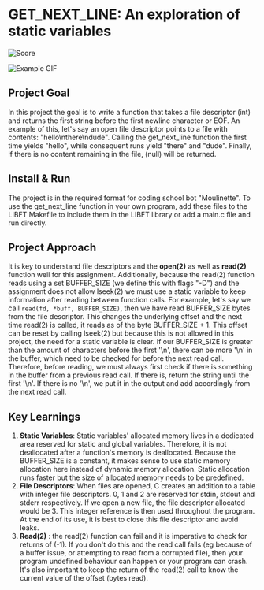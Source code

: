 # GET_NEXT_LINE: An exploration of static variables

![Score](extras/score.png)

![Example GIF](extras/gnl.gif)

## Project Goal
In this project the goal is to write a function that takes a file descriptor (int) and returns the first string before the first newline character or EOF. An example of this, let's say an open file descriptor points to a file with contents: "hello\nthere\ndude". Calling the get_next_line function the first time yields "hello", while consequent runs yield "there" and "dude". Finally, if there is no content remaining in the file, (null) will be returned.

## Install & Run
The project is in the required format for coding school bot "Moulinette". To use the get_next_line function in your own program, add these files to the LIBFT Makefile to include them in the LIBFT library or add a main.c file and run directly.

## Project Approach
It is key to understand file descriptors and the **open(2)** as well as **read(2)** function well for this assignment. Additionally, because the read(2) function reads using a set BUFFER_SIZE (we define this with flags "-D") and the assignment does not allow lseek(2) we must use a static variable to keep information after reading between function calls. For example, let's say we call `read(fd, *buff, BUFFER_SIZE)`, then we have read BUFFER_SIZE bytes from the file descriptor. This changes the underlying offset and the next time read(2) is called, it reads as of the byte BUFFER_SIZE + 1. This offset can be reset by calling lseek(2) but because this is not allowed in this project, the need for a static variable is clear. If our BUFFER_SIZE is greater than the amount of characters before the first '\n', there can be more '\n' in the buffer, which need to be checked for before the next read call. Therefore, before reading, we must always first check if there is something in the buffer from a previous read call. If there is, return the string until the first '\n'. If there is no '\n', we put it in the output and add accordingly from the next read call.

## Key Learnings
1. **Static Variables**: Static variables' allocated memory lives in a dedicated area reserved for static and global variables. Therefore, it is not deallocated after a function's memory is deallocated. Because the BUFFER_SIZE is a constant, it makes sense to use static memory allocation here instead of dynamic memory allocation. Static allocation runs faster but the size of allocated memory needs to be predefined.
2. **File Descriptors**: When files are opened, C creates an addition to a table with integer file descriptors. 0, 1 and 2 are reserved for stdin, stdout and stderr respectively. If we open a new file, the file descriptor allocated would be 3. This integer reference is then used throughout the program. At the end of its use, it is best to close this file descriptor and avoid leaks.
3. **Read(2)** : the read(2) function can fail and it is imperative to check for returns of (-1). If you don't do this and the read call fails (eg because of a buffer issue, or attempting to read from a corrupted file), then your program undefined behaviour can happen or your program can crash. It's also important to keep the return of the read(2) call to know the current value of the offset (bytes read).
